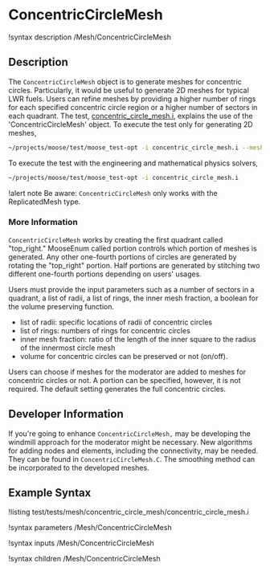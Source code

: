 # ConcentricCircleMesh

!syntax description /Mesh/ConcentricCircleMesh

## Description

The `ConcentricCircleMesh` object is to generate meshes for concentric circles. Particularly, it would be useful to generate 2D meshes for typical LWR fuels. Users can refine meshes by providing a higher number of rings for each specified concentric circle region or a higher number of sectors in each quadrant. The test, [concentric_circle_mesh.i](test/tests/mesh/cconcentric_circle_mesh/concentric_circle_mesh.i), explains the use of the 'ConcentricCircleMesh' object. To execute the test only for generating 2D meshes,

```bash
~/projects/moose/test/moose_test-opt -i concentric_circle_mesh.i --mesh-only
```

To execute the test with the engineering and mathematical physics solvers,

```bash
~/projects/moose/test/moose_test-opt -i concentric_circle_mesh.i
```

!alert note
Be aware: `ConcentricCircleMesh` only works with the ReplicatedMesh type.

### More Information

`ConcentricCircleMesh` works by creating the first quadrant called "top_right." MooseEnum called portion controls which portion of meshes is generated. Any other one-fourth portions of circles are generated by rotating the "top_right" portion. Half portions are generated by stitching two different one-fourth portions depending on users' usages.

Users must provide the input parameters such as a number of sectors in a quadrant, a list of radii, a list of rings, the inner mesh fraction, a boolean for the volume preserving function.
* list of radii: specific locations of radii of concentric circles
* list of rings: numbers of rings for concentric circles
* inner mesh fraction: ratio of the length of the inner square to the radius of the innermost circle mesh
* volume for concentric circles can be preserved or not (on/off).

Users can choose if meshes for the moderator are added to meshes for concentric circles or not. A portion can be specified, however, it is not required. The default setting generates the full concentric circles.

## Developer Information

If you're going to enhance `ConcentricCircleMesh,` may be developing the windmill approach for the moderator might be necessary. New algorithms for adding nodes and elements, including the connectivity, may be needed. They can be found in `ConcentricCircleMesh.C`. The smoothing method can be incorporated to the developed meshes.  

## Example Syntax

!listing test/tests/mesh/concentric_circle_mesh/concentric_circle_mesh.i

!syntax parameters /Mesh/ConcentricCircleMesh

!syntax inputs /Mesh/ConcentricCircleMesh

!syntax children /Mesh/ConcentricCircleMesh
